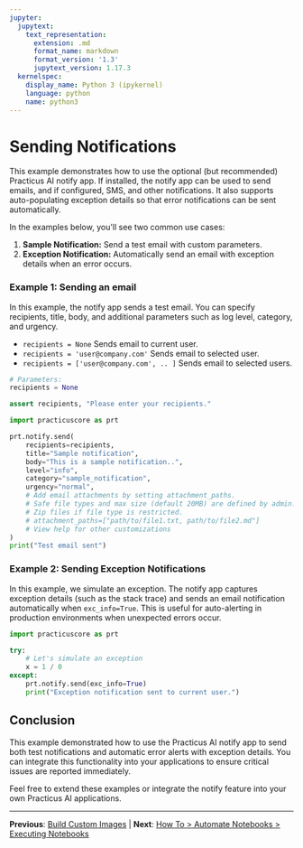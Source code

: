 ```yaml
---
jupyter:
  jupytext:
    text_representation:
      extension: .md
      format_name: markdown
      format_version: '1.3'
      jupytext_version: 1.17.3
  kernelspec:
    display_name: Python 3 (ipykernel)
    language: python
    name: python3
---
```


# Sending Notifications

This example demonstrates how to use the optional (but recommended) Practicus AI notify app. If installed, the notify app can be used to send emails, and if configured, SMS, and other notifications. It also supports auto-populating exception details so that error notifications can be sent automatically.

In the examples below, you'll see two common use cases:

1. **Sample Notification:** Send a test email with custom parameters.
2. **Exception Notification:** Automatically send an email with exception details when an error occurs.

### Example 1: Sending an email

In this example, the notify app sends a test email. You can specify recipients, title, body, and additional parameters such as log level, category, and urgency.

- `recipients = None` Sends email to current user.
- `recipients = 'user@company.com'` Sends email to selected user.
- `recipients = ['user@company.com', .. ]` Sends email to selected users.

```python
# Parameters:
recipients = None
```

```python
assert recipients, "Please enter your recipients."
```

```python
import practicuscore as prt

prt.notify.send(
    recipients=recipients,
    title="Sample notification",
    body="This is a sample notification..",
    level="info",
    category="sample_notification",
    urgency="normal",
    # Add email attachments by setting attachment_paths.
    # Safe file types and max size (default 20MB) are defined by admin.
    # Zip files if file type is restricted.
    # attachment_paths=["path/to/file1.txt, path/to/file2.md"]
    # View help for other customizations
)
print("Test email sent")
```

### Example 2: Sending Exception Notifications

In this example, we simulate an exception. The notify app captures exception details (such as the stack trace) and sends an email notification automatically when `exc_info=True`. This is useful for auto-alerting in production environments when unexpected errors occur.

```python
import practicuscore as prt

try:
    # Let's simulate an exception
    x = 1 / 0
except:
    prt.notify.send(exc_info=True)
    print("Exception notification sent to current user.")
```

## Conclusion

This example demonstrated how to use the Practicus AI notify app to send both test notifications and automatic error alerts with exception details. You can integrate this functionality into your applications to ensure critical issues are reported immediately.

Feel free to extend these examples or integrate the notify feature into your own Practicus AI applications.


---

**Previous**: [Build Custom Images](build-custom-images.md) | **Next**: [How To > Automate Notebooks > Executing Notebooks](../how-to/automate-notebooks/executing-notebooks.md)
